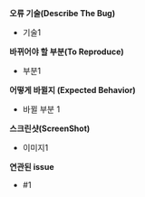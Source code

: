 **오류 기술(Describe The Bug)**

- 기술1

**바뀌어야 할 부분(To Reproduce)**

- 부분1

**어떻게 바뀔지 (Expected Behavior)**

- 바뀔 부분 1

**스크린샷(ScreenShot)**

- 이미지1

**연관된 issue**

- #1
